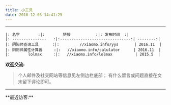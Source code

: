 ```yaml
---
title: 小工具
date: 2016-12-03 14:41:25
---
```

<style type="text/css">
	strong a {
		color: #747474;
	}
	.player {
		text-align: center;
		margin: .5em auto 0;
		width: 100%;
		max-width: 22em;
	}
	.player br {
		display: none;
	}
	.sign {
		text-align: right;
		font-style: italic;
	}
	#ds-recent-visitors {
		margin: 0;
		padding: 0;
	}
	#ds-recent-visitors div img {
		display: inline-block !important;
		width: 56px ;
		height: 56px ;
		border-radius: 50%;
		border: 1px solid #ddd;
		padding: 2px;
	}
	.article-entry img:first-child {
		display: block;
	}
	.article-entry span {
		font-family: Arial;
	}
	#ds-hot-posts {
		display: none;
	}
</style>

---

    |: 名字        :|:        链接           :|: 发布时间  :|
    |: ---------------   :|:-------------------------------:| --------:|
    |: 阴阳师查询工具      :|:         //xiaomo.info/yys       | 2016.11  |
    |: 阴阳师属性计算器     :|:   //xiaomo.info/calulator      | 2016.11  |
    |:        lolmax     :|:   //xiaomo.info/lolmax          | 2015.5  |

**欢迎交流:**
> 个人邮件及社交网站等信息见左侧边栏底部；
> 有什么留言或问题直接在文末留下评论即可。

<hr>
**最近访客:**
<ul class="ds-recent-visitors" data-num-items="46" data-avatar-size="40"></ul>
